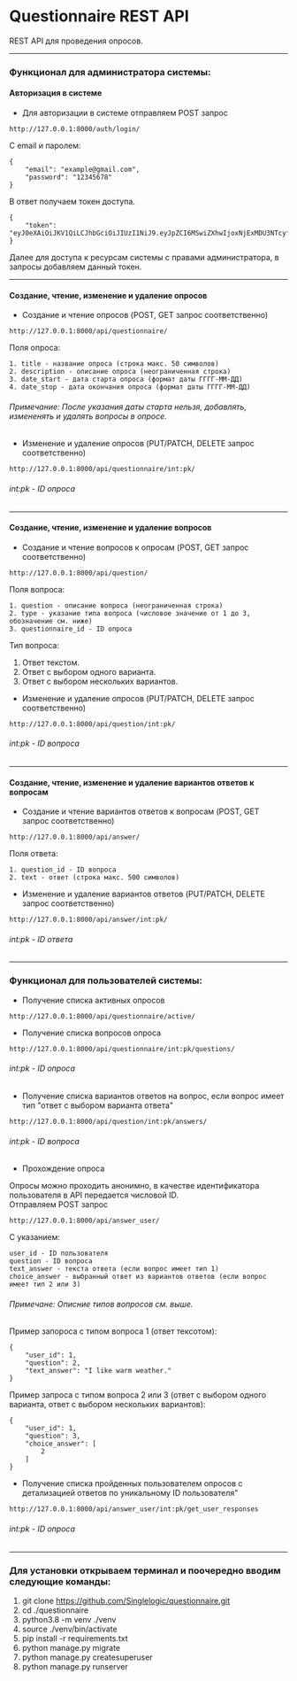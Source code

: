 # Questionnaire REST API

REST API для проведения опросов.
***
### Функционал для администратора системы:
#### Авторизация в системе
- Для авторизации в системе отправляем POST запрос
```
http://127.0.0.1:8000/auth/login/
```
С email и паролем:
```
{
    "email": "example@gmail.com",
    "password": "12345678"
}
```
В ответ получаем токен доступа.<br>
```
{
    "token": "eyJ0eXAiOiJKV1QiLCJhbGciOiJIUzI1NiJ9.eyJpZCI6MSwiZXhwIjoxNjExMDU3NTcyfQ.AtYi78E7YhjhNF1GJBE6YVv9vp"
}
```
Далее для доступа к ресурсам системы с правами администратора, в запросы добавляем данный токен.
***
#### Создание, чтение, изменение и удаление опросов
- Создание и чтение опросов (POST, GET запрос соответственно)
```
http://127.0.0.1:8000/api/questionnaire/
```
Поля опроса:
```
1. title - название опроса (строка макс. 50 символов)
2. description - описание опроса (неограниченная строка)
3. date_start - дата старта опроса (формат даты ГГГГ-ММ-ДД)
4. date_stop - дата окончания опроса (формат даты ГГГГ-ММ-ДД)
```

###### Примечание: После указания даты старта нельзя, добавлять, измененять и удалять вопросы в опросе.
- Изменение и удаление опросов (PUT/PATCH, DELETE запрос соответственно)
```
http://127.0.0.1:8000/api/questionnaire/int:pk/
```
###### int:pk - ID опроса
***
#### Создание, чтение, изменение и удаление вопросов
- Создание и чтение вопросов к опросам (POST, GET запрос соответственно)
```
http://127.0.0.1:8000/api/question/
```
Поля вопроса:
```
1. question - описание вопроса (неограниченная строка)
2. type - указание типа вопроса (числовое значение от 1 до 3, обозначение см. ниже)
3. questionnaire_id - ID опроса
```
Тип вопроса:
1. Ответ текстом.
2. Ответ с выбором одного варианта.
3. Ответ с выбором нескольких вариантов.

- Изменение и удаление опросов (PUT/PATCH, DELETE запрос соответственно)
```
http://127.0.0.1:8000/api/question/int:pk/
```
###### int:pk - ID вопроса
***
#### Создание, чтение, изменение и удаление вариантов ответов к вопросам
- Создание и чтение вариантов ответов к вопросам (POST, GET запрос соответственно)
```
http://127.0.0.1:8000/api/answer/
```
Поля ответа:
```
1. question_id - ID вопроса
2. text - ответ (строка макс. 500 символов)
```
- Изменение и удаление вариантов ответов (PUT/PATCH, DELETE запрос соответственно)
```
http://127.0.0.1:8000/api/answer/int:pk/
```
###### int:pk - ID ответа
***

### Функционал для пользователей системы:
- Получение списка активных опросов
```
http://127.0.0.1:8000/api/questionnaire/active/
```
- Получение списка вопросов опроса
```
http://127.0.0.1:8000/api/questionnaire/int:pk/questions/
```
###### int:pk - ID опроса
- Получение списка вариантов ответов на вопрос, если вопрос имеет тип "ответ с выбором варианта ответа"
```
http://127.0.0.1:8000/api/question/int:pk/answers/
```
###### int:pk - ID вопроса
- Прохождение опроса<br>

Опросы можно проходить анонимно, в качестве идентификатора пользователя в API передается числовой ID.<br>
Отправляем POST запрос
```
http://127.0.0.1:8000/api/answer_user/
```
С указанием:
```
user_id - ID пользователя  
question - ID вопроса  
text_answer - текста ответа (если вопрос имеет тип 1)  
choice_answer - выбранный ответ из вариантов ответов (если вопрос имеет тип 2 или 3)
```
###### Примечане: Описние типов вопросов см. выше.<br>
Пример запороса с типом вопроса 1 (ответ тексотом):
```
{
    "user_id": 1,
    "question": 2,
    "text_answer": "I like warm weather."
}
```
Пример запроса с типом вопроса 2 или 3 (ответ с выбором одного варианта, ответ с выбором нескольких вариантов):
```
{
    "user_id": 1,
    "question": 3,
    "choice_answer": [
        2
    ]
}
```
- Получение списка пройденных пользователем опросов с детализацией ответов по уникальному ID пользователя"
```
http://127.0.0.1:8000/api/answer_user/int:pk/get_user_responses
```
###### int:pk - ID опроса
***

### Для установки открываем терминал и поочередно вводим следующие команды:
1. git clone https://github.com/Singlelogic/questionnaire.git
2. cd ./questionnaire
3. python3.8 -m venv ./venv
4. source ./venv/bin/activate
5. pip install -r requirements.txt
6. python manage.py migrate
7. python manage.py createsuperuser
8. python manage.py runserver
